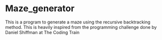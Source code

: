 # Maze_generator
This is a program to generate a maze using the recursive backtracking method. This is heavily inspired from the programming challenge done by Daniel Shiffman at The Coding Train
